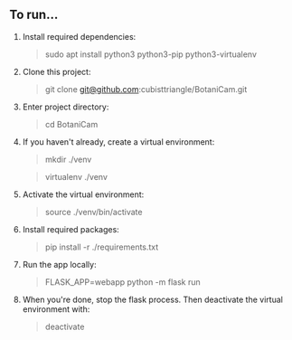## To run...

1. Install required dependencies:
   > sudo apt install python3 python3-pip python3-virtualenv

1. Clone this project:
   > git clone git@github.com:cubisttriangle/BotaniCam.git

1. Enter project directory:
   > cd BotaniCam

1. If you haven't already, create a virtual environment:
   > mkdir ./venv
   
   > virtualenv ./venv

1. Activate the virtual environment:
   > source ./venv/bin/activate

1. Install required packages:
   > pip install -r ./requirements.txt

1. Run the app locally:
   > FLASK_APP=webapp python -m flask run

1. When you're done, stop the flask process. Then deactivate the virtual environment with:
   > deactivate
